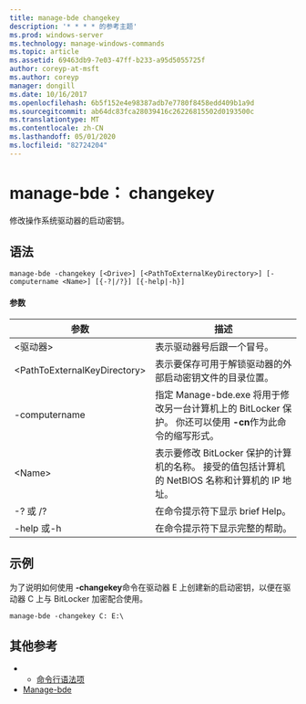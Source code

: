 ```yaml
---
title: manage-bde changekey
description: '* * * * 的参考主题'
ms.prod: windows-server
ms.technology: manage-windows-commands
ms.topic: article
ms.assetid: 69463db9-7e03-47ff-b233-a95d5055725f
author: coreyp-at-msft
ms.author: coreyp
manager: dongill
ms.date: 10/16/2017
ms.openlocfilehash: 6b5f152e4e98387adb7e7780f8458edd409b1a9d
ms.sourcegitcommit: ab64dc83fca28039416c26226815502d0193500c
ms.translationtype: MT
ms.contentlocale: zh-CN
ms.lasthandoff: 05/01/2020
ms.locfileid: "82724204"
---
```

# <a name="manage-bde-changekey"></a>manage-bde： changekey



修改操作系统驱动器的启动密钥。

## <a name="syntax"></a>语法

```
manage-bde -changekey [<Drive>] [<PathToExternalKeyDirectory>] [-computername <Name>] [{-?|/?}] [{-help|-h}]
```

#### <a name="parameters"></a>参数

|参数|描述|
|---------|-----------|
|\<驱动器>|表示驱动器号后跟一个冒号。|
|\<PathToExternalKeyDirectory>|表示要保存可用于解锁驱动器的外部启动密钥文件的目录位置。|
|-computername|指定 Manage-bde.exe 将用于修改另一台计算机上的 BitLocker 保护。 你还可以使用 **-cn**作为此命令的缩写形式。|
|\<Name>|表示要修改 BitLocker 保护的计算机的名称。 接受的值包括计算机的 NetBIOS 名称和计算机的 IP 地址。|
|-? 或 /?|在命令提示符下显示 brief Help。|
|-help 或-h|在命令提示符下显示完整的帮助。|

## <a name="examples"></a>示例

为了说明如何使用 **-changekey**命令在驱动器 E 上创建新的启动密钥，以便在驱动器 C 上与 BitLocker 加密配合使用。
```
manage-bde -changekey C: E:\
```

## <a name="additional-references"></a>其他参考

-   - [命令行语法项](command-line-syntax-key.md)
-   [Manage-bde](manage-bde.md)
